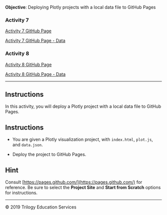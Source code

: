 **Objective**: Deploying Plotly projects with a local data file to GitHub Pages


### Activity 7

[Activity 7 GitHub Page](https://diannejardinez.github.io/plotlydata/Activity_07/index.html)

[Activity 7 GitHub Page - Data](https://diannejardinez.github.io/plotlydata/Activity_07/data/data.json)

### Activity 8

[Activity 8 GitHub Page](https://diannejardinez.github.io/plotlydata/Activity_08/index.html)

[Activity 8 GitHub Page - Data](https://diannejardinez.github.io/plotlydata/Activity_08/data/data.json)


---
## Instructions


In this activity, you will deploy a Plotly project with a local data file to GitHub Pages.

## Instructions

* You are given a Plotly visualization project, with `index.html`, `plot.js`, and `data.json`.

* Deploy the project to GitHub Pages.

## Hint

Consult [https://pages.github.com/](https://pages.github.com/) for reference. Be sure to select the **Project Site** and **Start from Scratch** options for instructions.

- - -
© 2019 Trilogy Education Services
